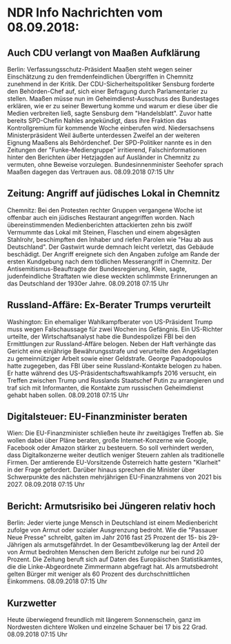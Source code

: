 # NDR Info Nachrichten vom 08.09.2018:


## Auch CDU verlangt von Maaßen Aufklärung
Berlin: Verfassungsschutz-Präsident Maaßen steht wegen seiner Einschätzung zu den fremdenfeindlichen Übergriffen in Chemnitz zunehmend in der Kritik. Der CDU-Sicherheitspolitiker Sensburg forderte den Behörden-Chef auf, sich einer Befragung durch Parlamentarier zu stellen. Maaßen müsse nun im Geheimdienst-Ausschuss des Bundestages erklären, wie er zu seiner Bewertung komme und warum er diese über die Medien verbreiten ließ, sagte Sensburg dem "Handelsblatt". Zuvor hatte bereits SPD-Chefin Nahles angekündigt, dass ihre Fraktion das Kontrollgremium für kommende Woche einberufen wird. Niedersachsens Ministerpräsident Weil äußerte unterdessen Zweifel an der weiteren Eignung Maaßens als Behördenchef. Der SPD-Politiker nannte es in den Zeitungen der "Funke-Mediengruppe" irritierend, Falschinformationen hinter den Berichten über Hetzjagden auf Ausländer in Chemnitz zu vermuten, ohne Beweise vorzulegen. Bundesinnenminister Seehofer sprach Maaßen dagegen das Vertrauen aus. 08.09.2018 07:15 Uhr 

## Zeitung: Angriff auf jüdisches Lokal in Chemnitz
Chemnitz: Bei den Protesten rechter Gruppen vergangene Woche ist offenbar auch ein jüdisches Restaurant angegriffen worden. Nach übereinstimmenden Medienberichten attackierten zehn bis zwölf Vermummte das Lokal mit Steinen, Flaschen und einem abgesägten Stahlrohr, beschimpften den Inhaber und riefen Parolen wie "Hau ab aus Deutschland". Der Gastwirt wurde demnach leicht verletzt, das Gebäude beschädigt. Der Angriff ereignete sich den Angaben zufolge am Rande der ersten Kundgebung nach dem tödlichen Messerangriff in Chemnitz. Der Antisemitismus-Beauftragte der Bundesregierung, Klein, sagte, judenfeindliche Straftaten wie diese weckten schlimmste Erinnerungen an das Deutschland der 1930er Jahre. 08.09.2018 07:15 Uhr 

## Russland-Affäre: Ex-Berater Trumps verurteilt
Washington: Ein ehemaliger Wahlkampfberater von US-Präsident Trump muss wegen Falschaussage für zwei Wochen ins Gefängnis. Ein US-Richter urteilte, der Wirtschaftsanalyst habe die Bundespolizei FBI bei den Ermittlungen zur Russland-Affäre belogen. Neben der Haft verhängte das Gericht eine einjährige Bewährungsstrafe und verurteilte den Angeklagten zu gemeinnütziger Arbeit sowie einer Geldstrafe. George Papadopoulos hatte zugegeben, das FBI über seine Russland-Kontakte belogen zu haben. Er hatte während des US-Präsidentschaftswahlkampfs 2016 versucht, ein Treffen zwischen Trump und Russlands Staatschef Putin zu arrangieren und traf sich mit Informanten, die Kontakte zum russischen Geheimdienst gehabt haben sollen. 08.09.2018 07:15 Uhr 

## Digitalsteuer: EU-Finanzminister beraten
Wien: Die EU-Finanzminister schließen heute ihr zweitägiges Treffen ab. Sie wollen dabei über Pläne beraten, große Internet-Konzerne wie Google, Facebook oder Amazon stärker zu besteuern. So soll verhindert werden, dass Digitalkonzerne weiter deutlich weniger Steuern zahlen als traditionelle Firmen. Der amtierende EU-Vorsitzende Österreich hatte gestern "Klarheit" in der Frage gefordert. Darüber hinaus sprechen die Minister über Schwerpunkte des nächsten mehrjährigen EU-Finanzrahmens von 2021 bis 2027. 08.09.2018 07:15 Uhr 

## Bericht: Armutsrisiko bei Jüngeren relativ hoch
Berlin:	Jeder vierte junge Mensch in Deutschland ist einem Medienbericht zufolge von Armut oder sozialer Ausgrenzung bedroht. Wie die "Passauer Neue Presse" schreibt, galten im Jahr 2016 fast 25 Prozent der 15- bis 29-Jährigen als armutsgefährdet. In der Gesamtbevölkerung lag der Anteil der von Armut bedrohten Menschen dem Bericht zufolge nur bei rund 20 Prozent. Die Zeitung beruft sich auf Daten des Europäischen Statistikamtes, die die Linke-Abgeordnete Zimmermann abgefragt hat. Als armutsbedroht gelten Bürger mit weniger als 60 Prozent des durchschnittlichen Einkommens. 08.09.2018 07:15 Uhr 

## Kurzwetter
Heute überwiegend freundlich mit längerem Sonnenschein, ganz im Nordwesten dichtere Wolken und einzelne Schauer bei 17 bis 22 Grad. 08.09.2018 07:15 Uhr 
